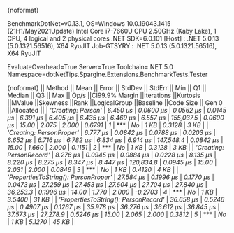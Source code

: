 {noformat}

BenchmarkDotNet=v0.13.1, OS=Windows 10.0.19043.1415 (21H1/May2021Update)
Intel Core i7-7660U CPU 2.50GHz (Kaby Lake), 1 CPU, 4 logical and 2 physical cores
.NET SDK=6.0.101
  [Host]     : .NET 5.0.13 (5.0.1321.56516), X64 RyuJIT
  Job-GTSYRY : .NET 5.0.13 (5.0.1321.56516), X64 RyuJIT

EvaluateOverhead=True  Server=True  Toolchain=.NET 5.0  
Namespace=dotNetTips.Spargine.Extensions.BenchmarkTests.Tester  

{noformat}
||                              Method ||     Mean ||    Error ||   StdDev ||   StdErr ||      Min ||       Q1 ||   Median ||       Q3 ||      Max ||     Op/s ||CI99.9% Margin ||Iterations ||Kurtosis ||MValue ||Skewness ||Rank ||LogicalGroup ||Baseline ||Code Size || Gen 0 ||Allocated ||
|                   *'Creating: Person'* |  *6.450 μs* | *0.0600 μs* | *0.0562 μs* | *0.0145 μs* |  *6.391 μs* |  *6.405 μs* |  *6.435 μs* |  *6.469 μs* |  *6.557 μs* | *155,037.5* |      *0.0600 μs* |      *15.00* |    *2.075* |  *2.000* |   *0.6791* |    *1* |            *** |       *No* |      *1 KB* | *0.3128* |      *3 KB* |
|             *'Creating: PersonProper'* |  *6.777 μs* | *0.0842 μs* | *0.0788 μs* | *0.0203 μs* |  *6.652 μs* |  *6.716 μs* |  *6.782 μs* |  *6.834 μs* |  *6.914 μs* | *147,548.4* |      *0.0842 μs* |      *15.00* |    *1.660* |  *2.000* |   *0.1151* |    *2* |            *** |       *No* |      *1 KB* | *0.3128* |      *3 KB* |
|             *'Creating: PersonRecord'* |  *8.276 μs* | *0.0945 μs* | *0.0884 μs* | *0.0228 μs* |  *8.135 μs* |  *8.220 μs* |  *8.275 μs* |  *8.347 μs* |  *8.447 μs* | *120,834.8* |      *0.0945 μs* |      *15.00* |    *2.031* |  *2.000* |   *0.0846* |    *3* |            *** |       *No* |      *1 KB* | *0.4120* |      *4 KB* |
| *'PropertiesToString(): PersonProper'* | *27.584 μs* | *0.1996 μs* | *0.1770 μs* | *0.0473 μs* | *27.259 μs* | *27.453 μs* | *27.604 μs* | *27.704 μs* | *27.840 μs* |  *36,253.3* |      *0.1996 μs* |      *14.00* |    *1.770* |  *2.000* |  *-0.2703* |    *4* |            *** |       *No* |      *1 KB* | *3.5400* |     *31 KB* |
| *'PropertiesToString(): PersonRecord'* | *36.658 μs* | *0.5246 μs* | *0.4907 μs* | *0.1267 μs* | *35.978 μs* | *36.276 μs* | *36.612 μs* | *36.845 μs* | *37.573 μs* |  *27,278.9* |      *0.5246 μs* |      *15.00* |    *2.065* |  *2.000* |   *0.3812* |    *5* |            *** |       *No* |      *1 KB* | *5.1270* |     *45 KB* |
